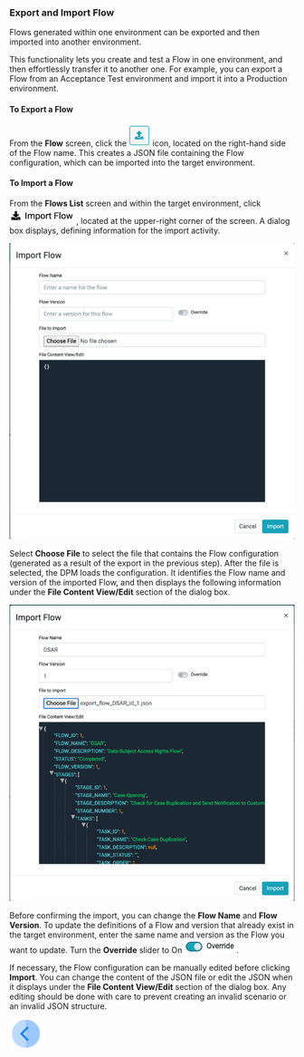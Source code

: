 ### Export and Import Flow

Flows generated within one environment can be exported and then imported into another environment. 

This functionality lets you create and test a Flow in one environment, and then effortlessly transfer it to another one. For example, you can export a Flow from an Acceptance Test environment and import it into a Production environment. 

#### To Export a Flow

From the <b>Flow</b> screen, click the  ![image](/articles/DPM/images/Figure_7_export_flow_icon.png)  icon, located on the right-hand side of the Flow name. This creates a JSON file containing the Flow configuration, which can be imported into the target environment.

#### To Import a Flow

From the <b>Flows List</b> screen and within the target environment, click ![image](/articles/DPM/images/Figure_7_import_flow_icon.png), located at the upper-right corner of the screen. 
A dialog box displays, defining information for the import activity. 

![image](/articles/DPM/images/Figure_7_import_Flow_screen.png)

Select <b>Choose File</b> to select the file that contains the Flow configuration (generated as a result of the export in the previous step).
After the file is selected, the DPM loads the configuration. It identifies the Flow name and version of the imported Flow, and then displays the following information under the <b>File Content View/Edit</b> section of the dialog box.

![image](/articles/DPM/images/Figure_7_imported_Flow_example.png)

Before confirming the import, you can change the <b>Flow Name</b> and <b>Flow Version</b>. To update the definitions of a Flow and version that already exist in the target environment, enter the same name and version as the Flow you want to update. Turn the <b>Override</b> slider to On  ![image](/articles/DPM/images/Figure_7_override_flow_icon.png).

If necessary, the Flow configuration can be manually edited before clicking <b>Import</b>. You can change the content of the JSON file or edit the JSON when it displays under the <b>File Content View/Edit</b> section of the dialog box. Any editing should be done with care to prevent creating an invalid scenario or an invalid JSON structure.

[![Previous](/articles/DPM/images/Previous.png)](/articles/DPM/02_Admin_Module/03_1_Flow_Level_Actions.md)
